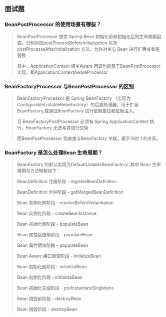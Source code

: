 







## 面试题



### BeanPostProcessor 的使用场景有哪些？

> BeanPostProcessor 提供 Spring Bean 初始化前和初始化后的生命周期回调，分别对应postProcessBeforeInitialization 以及 postProcesssAfterInitialization 方法，允许对关心 Bean 进行扩展或者是替换
>
> 其中，ApplicationContext 相关Aware 回调也是基于BeanPostProcessor实现，即ApplicationContextAwareProcessor



### BeanFactoryProcessor 与BeanPostProcessor 的区别

> BeanFactoryProcessor 是 Spring BeanFactory （实际为 ConfigurableListableBeanFactory）的后置处理器，用于扩展BeanFactory,或通过BeanFactory 进行依赖查找和依赖注入。
>
> 且 BeanFactoryPostProcessor 必须有 Spring ApplicationContext 执行，BeanFactory 无法与其进行交换
>
> 而BeanPostProcessor 则直接与BeanFactory 关联，属于 N对 1 的关系。

### BeanFactory 是怎么处理Bean 生命周期？

> BeanFactory 的默认实现为DefaultListableBeanFactory ,其中 Bean 生命周期与方法映射如下：
>
> BeanDefinition 注册阶段 - registerBeanDefinition
>
> BeanDefinition 合并阶段 - getMergedBeanDefinition
>
> Bean 实例化前阶段 - resolveBeforeInstantiation
>
> Bean 实例化阶段 - createBeanInstance
>
> Bean 初始化后阶段 - populateBean 
>
> Bean 属性赋值前阶段 - populateBean
>
> Bean 属性赋值阶段 - populateBean
>
> Bean Aware 接口回调阶段 - initializeBean
>
> Bean 初始化前阶段 - initializeBean
>
> Bean 初始化阶段 - initializeBean
>
> Bean 初始化完成阶段 - preInstantiateSingletons
>
> Bean 销毁前阶段 - destroyBean
>
> Bean 销毁阶段 - destroyBean

